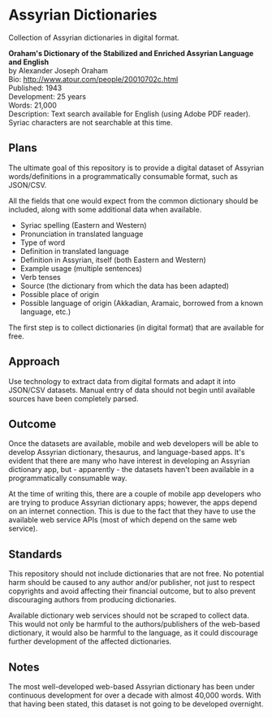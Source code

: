 # Assyrian Dictionaries
Collection of Assyrian dictionaries in digital format.

**Oraham's Dictionary of the Stabilized and Enriched Assyrian Language and English** <br>
by Alexander Joseph Oraham <br>
Bio: http://www.atour.com/people/20010702c.html <br>
Published: 1943 <br>
Development: 25 years <br>
Words: 21,000 <br>
Description: Text search available for English (using Adobe PDF reader). Syriac characters are not searchable at this time. <br>

## Plans

The ultimate goal of this repository is to provide a digital dataset of Assyrian words/definitions in a programmatically consumable format, such as JSON/CSV. 

All the fields that one would expect from the common dictionary should be included, along with some additional data when available.

- Syriac spelling (Eastern and Western)
- Pronunciation in translated language
- Type of word
- Definition in translated language
- Definition in Assyrian, itself (both Eastern and Western)
- Example usage (multiple sentences)
- Verb tenses
- Source (the dictionary from which the data has been adapted)
- Possible place of origin
- Possible language of origin (Akkadian, Aramaic, borrowed from a known language, etc.)

The first step is to collect dictionaries (in digital format) that are available for free. 

## Approach

Use technology to extract data from digital formats and adapt it into JSON/CSV datasets. Manual entry of data should not begin until available sources have been completely parsed.

## Outcome

Once the datasets are available, mobile and web developers will be able to develop Assyrian dictionary, thesaurus, and language-based apps. It's evident that there are many who have interest in developing an Assyrian dictionary app, but - apparently - the datasets haven't been available in a programmatically consumable way.

At the time of writing this, there are a couple of mobile app developers who are trying to produce Assyrian dictionary apps; however, the apps depend on an internet connection. This is due to the fact that they have to use the available web service APIs (most of which depend on the same web service).

## Standards

This repository should not include dictionaries that are not free. No potential harm should be caused to any author and/or publisher, not just to respect copyrights and avoid affecting their financial outcome, but to also prevent discouraging authors from producing dictionaries. 

Available dictionary web services should not be scraped to collect data. This would not only be harmful to the authors/publishers of the web-based dictionary, it would also be harmful to the language, as it could discourage further development of the affected dictionaries. 

## Notes

The most well-developed web-based Assyrian dictionary has been under continuous development for over a decade with almost 40,000 words. With that having been stated, this dataset is not going to be developed overnight.

